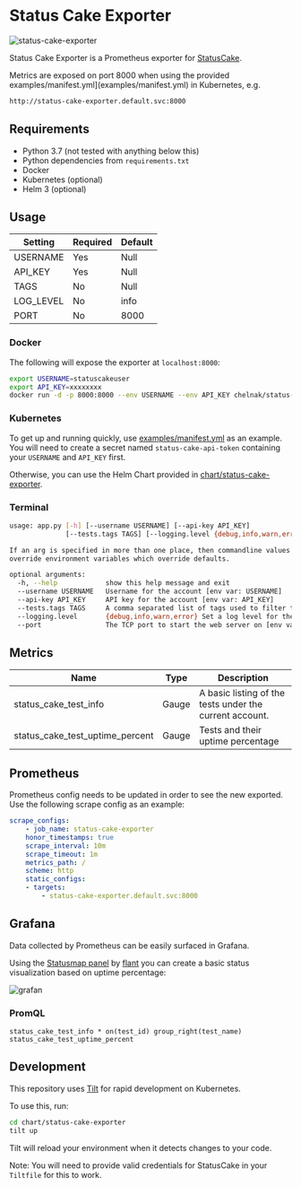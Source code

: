 # Status Cake Exporter

![status-cake-exporter](https://github.com/chelnak/status-cake-exporter/actions/workflows/ci.yml/badge.svg)

Status Cake Exporter is a Prometheus exporter for [StatusCake](https://www.statuscake.com/).

Metrics are exposed on port 8000 when using the provided examples/manifest.yml](examples/manifest.yml) in Kubernetes, e.g.

```sh
http://status-cake-exporter.default.svc:8000
```

## Requirements

* Python 3.7 (not tested with anything below this)
* Python dependencies from `requirements.txt`
* Docker
* Kubernetes (optional)
* Helm 3 (optional)

## Usage

| Setting  | Required | Default |
|----------|----------|---------|
| USERNAME | Yes      | Null    |
| API_KEY  | Yes      | Null    |
| TAGS     | No       | Null    |
| LOG_LEVEL| No       | info    |
| PORT     | No       | 8000    |

### Docker

The following will expose the exporter at `localhost:8000`:

```sh
export USERNAME=statuscakeuser
export API_KEY=xxxxxxxx
docker run -d -p 8000:8000 --env USERNAME --env API_KEY chelnak/status-cake-exporter:latest
```

### Kubernetes

To get up and running quickly, use [examples/manifest.yml](examples/manifest.yml) as an example. You will need to create a secret named `status-cake-api-token` containing your `USERNAME` and `API_KEY` first.

Otherwise, you can use the Helm Chart provided in [chart/status-cake-exporter](chart/status-cake-exporter/README.md).

### Terminal

```sh
usage: app.py [-h] [--username USERNAME] [--api-key API_KEY]
              [--tests.tags TAGS] [--logging.level {debug,info,warn,error}] [--port PORT]

If an arg is specified in more than one place, then commandline values
override environment variables which override defaults.

optional arguments:
  -h, --help            show this help message and exit
  --username USERNAME   Username for the account [env var: USERNAME]
  --api-key API_KEY     API key for the account [env var: API_KEY]
  --tests.tags TAGS     A comma separated list of tags used to filter tests returned from the api [env var: TAGS]
  --logging.level       {debug,info,warn,error} Set a log level for the application [env var: LOG_LEVEL]
  --port                The TCP port to start the web server on [env var: PORT]
```

## Metrics

| Name| Type | Description |
|-----|------|-------------|
| status_cake_test_info | Gauge |A basic listing of the tests under the current account. |
| status_cake_test_uptime_percent | Gauge | Tests and their uptime percentage |

## Prometheus

Prometheus config needs to be updated in order to see the new exported. Use the following scrape config as an example:

```Yaml
scrape_configs:
    - job_name: status-cake-exporter
    honor_timestamps: true
    scrape_interval: 10m
    scrape_timeout: 1m
    metrics_path: /
    scheme: http
    static_configs:
    - targets:
        - status-cake-exporter.default.svc:8000
```

## Grafana

Data collected by Prometheus can be easily surfaced in Grafana.

Using the [Statusmap panel](https://grafana.com/grafana/plugins/flant-statusmap-panel) by [flant](https://github.com/flant/grafana-statusmap) you can create a basic status visualization based on uptime percentage:

![grafan](examples/grafana.png)

### PromQL

```PromQL
status_cake_test_info * on(test_id) group_right(test_name) status_cake_test_uptime_percent
```

## Development

This repository uses [Tilt](https://tilt.dev) for rapid development on Kubernetes.

To use this, run:

```sh
cd chart/status-cake-exporter
tilt up
```

Tilt will reload your environment when it detects changes to your code.

Note: You will need to provide valid credentials for StatusCake in your `Tiltfile` for this to work.

